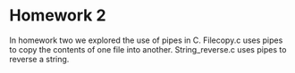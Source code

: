# Homework 2
In homework two we explored the use of pipes in C. Filecopy.c uses pipes to copy the contents of one file into another. String_reverse.c uses pipes to reverse a string.
